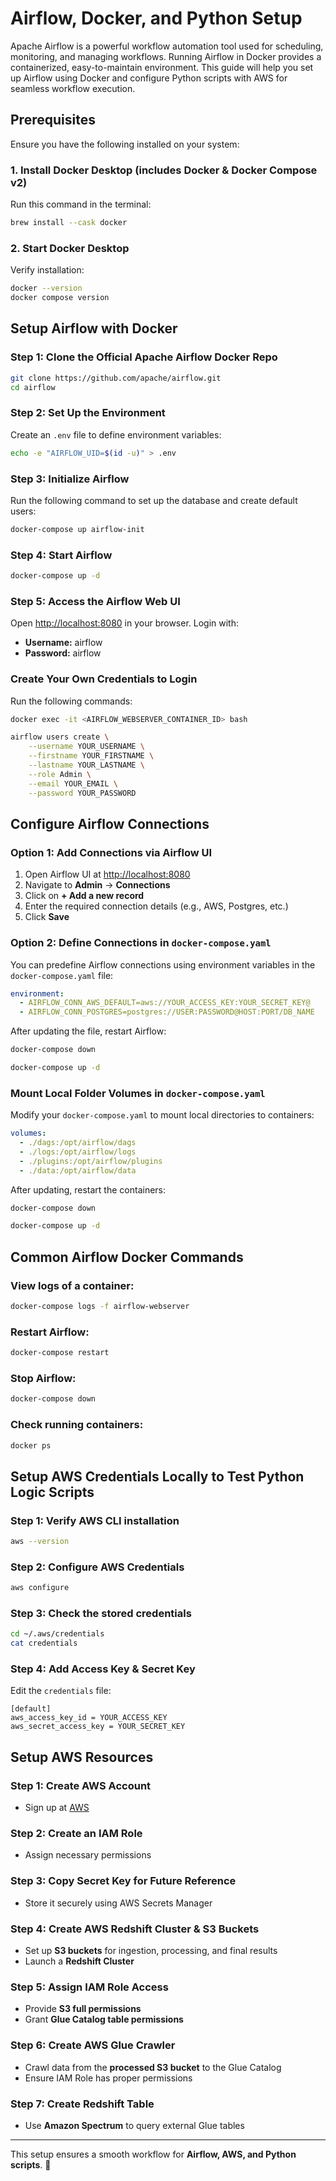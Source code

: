 # Airflow, Docker, and Python Setup
Apache Airflow is a powerful workflow automation tool used for scheduling, monitoring, and managing workflows. Running Airflow in Docker provides a containerized, easy-to-maintain environment. This guide will help you set up Airflow using Docker and configure Python scripts with AWS for seamless workflow execution.

## Prerequisites
Ensure you have the following installed on your system:

### 1. Install Docker Desktop (includes Docker & Docker Compose v2)
Run this command in the terminal:
```sh
brew install --cask docker
```

### 2. Start Docker Desktop
Verify installation:
```sh
docker --version
docker compose version
```

## Setup Airflow with Docker

### Step 1: Clone the Official Apache Airflow Docker Repo
```sh
git clone https://github.com/apache/airflow.git
cd airflow
```

### Step 2: Set Up the Environment
Create an `.env` file to define environment variables:
```sh
echo -e "AIRFLOW_UID=$(id -u)" > .env
```

### Step 3: Initialize Airflow
Run the following command to set up the database and create default users:
```sh
docker-compose up airflow-init
```

### Step 4: Start Airflow
```sh
docker-compose up -d
```

### Step 5: Access the Airflow Web UI
Open [http://localhost:8080](http://localhost:8080) in your browser.
Login with:
- **Username:** airflow
- **Password:** airflow

### Create Your Own Credentials to Login
Run the following commands:
```sh
docker exec -it <AIRFLOW_WEBSERVER_CONTAINER_ID> bash
```
```sh
airflow users create \
    --username YOUR_USERNAME \
    --firstname YOUR_FIRSTNAME \
    --lastname YOUR_LASTNAME \
    --role Admin \
    --email YOUR_EMAIL \
    --password YOUR_PASSWORD
```

## Configure Airflow Connections

### Option 1: Add Connections via Airflow UI
1. Open Airflow UI at [http://localhost:8080](http://localhost:8080)
2. Navigate to **Admin** → **Connections**
3. Click on **+ Add a new record**
4. Enter the required connection details (e.g., AWS, Postgres, etc.)
5. Click **Save**

### Option 2: Define Connections in `docker-compose.yaml`
You can predefine Airflow connections using environment variables in the `docker-compose.yaml` file:
```yaml
environment:
  - AIRFLOW_CONN_AWS_DEFAULT=aws://YOUR_ACCESS_KEY:YOUR_SECRET_KEY@
  - AIRFLOW_CONN_POSTGRES=postgres://USER:PASSWORD@HOST:PORT/DB_NAME
```
After updating the file, restart Airflow:
```sh
docker-compose down
```
```sh
docker-compose up -d
```

### Mount Local Folder Volumes in `docker-compose.yaml`
Modify your `docker-compose.yaml` to mount local directories to containers:
```yaml
volumes:
  - ./dags:/opt/airflow/dags
  - ./logs:/opt/airflow/logs
  - ./plugins:/opt/airflow/plugins
  - ./data:/opt/airflow/data
```
After updating, restart the containers:
```sh
docker-compose down
```
```sh
docker-compose up -d
```

## Common Airflow Docker Commands

### View logs of a container:
```sh
docker-compose logs -f airflow-webserver
```

### Restart Airflow:
```sh
docker-compose restart
```

### Stop Airflow:
```sh
docker-compose down
```

### Check running containers:
```sh
docker ps
```

## Setup AWS Credentials Locally to Test Python Logic Scripts

### Step 1: Verify AWS CLI installation
```sh
aws --version
```

### Step 2: Configure AWS Credentials
```sh
aws configure
```

### Step 3: Check the stored credentials
```sh
cd ~/.aws/credentials
cat credentials
```

### Step 4: Add Access Key & Secret Key
Edit the `credentials` file:
```
[default]
aws_access_key_id = YOUR_ACCESS_KEY
aws_secret_access_key = YOUR_SECRET_KEY
```

## Setup AWS Resources

### Step 1: Create AWS Account
- Sign up at [AWS](https://aws.amazon.com/)

### Step 2: Create an IAM Role
- Assign necessary permissions

### Step 3: Copy Secret Key for Future Reference
- Store it securely using AWS Secrets Manager

### Step 4: Create AWS Redshift Cluster & S3 Buckets
- Set up **S3 buckets** for ingestion, processing, and final results
- Launch a **Redshift Cluster**

### Step 5: Assign IAM Role Access
- Provide **S3 full permissions**
- Grant **Glue Catalog table permissions**

### Step 6: Create AWS Glue Crawler
- Crawl data from the **processed S3 bucket** to the Glue Catalog
- Ensure IAM Role has proper permissions

### Step 7: Create Redshift Table
- Use **Amazon Spectrum** to query external Glue tables

---

This setup ensures a smooth workflow for **Airflow, AWS, and Python scripts**. 🚀

